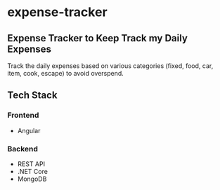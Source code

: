 # expense-tracker
## Expense Tracker to Keep Track my Daily Expenses
Track the daily expenses based on various categories (fixed, food, car, item, cook, escape) to avoid overspend.


## Tech Stack
### Frontend
* Angular

### Backend
* REST API
* .NET Core
* MongoDB
